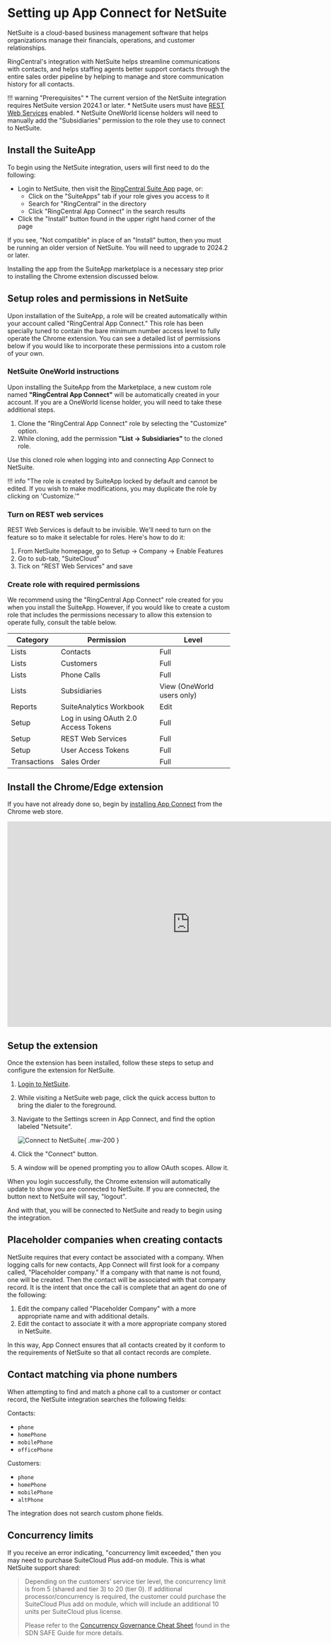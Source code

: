 # Setting up App Connect for NetSuite

NetSuite is a cloud-based business management software that helps organizations manage their financials, operations, and customer relationships.

RingCentral's integration with NetSuite helps streamline communications with contacts, and helps staffing agents better support contacts through the entire sales order pipeline by helping to manage and store communication history for all contacts. 

!!! warning "Prerequisites"
    * The current version of the NetSuite integration requires NetSuite version 2024.1 or later. 
    * NetSuite users must have [REST Web Services](https://docs.oracle.com/en/cloud/saas/netsuite/ns-online-help/section_1544787084.html#Related-Topics) enabled. 
	* NetSuite OneWorld license holders will need to manually add the "Subsidiaries" permission to the role they use to connect to NetSuite. 

## Install the SuiteApp

To begin using the NetSuite integration, users will first need to do the following:

* Login to NetSuite, then visit the [RingCentral Suite App](https://www.suiteapp.com/RingCentral-Unified-CRM-Extension) page, or:
  * Click on the "SuiteApps" tab if your role gives you access to it
  * Search for "RingCentral" in the directory
  * Click "RingCentral App Connect" in the search results
* Click the "Install" button found in the upper right hand corner of the page

If you see, "Not compatible" in place of an "Install" button, then you must be running an older version of NetSuite. You will need to upgrade to 2024.2 or later. 

Installing the app from the SuiteApp marketplace is a necessary step prior to installing the Chrome extension discussed below. 

## Setup roles and permissions in NetSuite

Upon installation of the SuiteApp, a role will be created automatically within your account called "RingCentral App Connect." This role has been specially tuned to contain the bare minimum number access level to fully operate the Chrome extension. You can see a detailed list of permissions below if you would like to incorporate these permissions into a custom role of your own. 

### NetSuite OneWorld instructions

Upon installing the SuiteApp from the Marketplace, a new custom role named **"RingCentral App Connect"** will be automatically created in your account. If you are a OneWorld license holder, you will need to take these additional steps.

1. Clone the "RingCentral App Connect" role by selecting the "Customize" option.
2. While cloning, add the permission **"List -> Subsidiaries"** to the cloned role.

Use this cloned role when logging into and connecting App Connect to NetSuite.

!!! info "The role is created by SuiteApp locked by default and cannot be edited. If you wish to make modifications, you may duplicate the role by clicking on 'Customize.'"

### Turn on REST web services

REST Web Services is default to be invisible. We'll need to turn on the feature so to make it selectable for roles. Here's how to do it:

1. From NetSuite homepage, go to Setup -> Company -> Enable Features
2. Go to sub-tab, "SuiteCloud"
3. Tick on "REST Web Services" and save

### Create role with required permissions

We recommend using the "RingCentral App Connect" role created for you when you install the SuiteApp. However, if you would like to create a custom role that includes the permissions necessary to allow this extension to operate fully, consult the table below. 

| Category     | Permission                           | Level                       |
| ------------ | ------------------------------------ | -----                       |
| Lists        | Contacts                             | Full                        |
| Lists        | Customers                            | Full                        |
| Lists        | Phone Calls                          | Full                        |
| Lists        | Subsidiaries                         | View  (OneWorld users only) |
| Reports      | SuiteAnalytics Workbook              | Edit                        |
| Setup        | Log in using OAuth 2.0 Access Tokens | Full                        |
| Setup        | REST Web Services                    | Full                        |
| Setup        | User Access Tokens                   | Full                        |
| Transactions | Sales Order                          | Full                        |

## Install the Chrome/Edge extension

If you have not already done so, begin by [installing App Connect](../getting-started.md) from the Chrome web store. 

<iframe width="825" height="464" src="https://www.youtube.com/embed/yo4Q1Vj-sH4" title="App Connect for NetSuite - quick start" frameborder="0" allow="accelerometer; autoplay; clipboard-write; encrypted-media; gyroscope; picture-in-picture; web-share" allowfullscreen></iframe>

## Setup the extension

Once the extension has been installed, follow these steps to setup and configure the extension for NetSuite. 

1. [Login to NetSuite](https://system.netsuite.com/pages/customerlogin.jsp).

2. While visiting a NetSuite web page, click the quick access button to bring the dialer to the foreground. 

3. Navigate to the Settings screen in App Connect, and find the option labeled "Netsuite".

    ![Connect to NetSuite](../img/netsuite-connect.png){ .mw-200 }

4. Click the "Connect" button. 

5. A window will be opened prompting you to allow OAuth scopes. Allow it.

When you login successfully, the Chrome extension will automatically update to show you are connected to NetSuite. If you are connected, the button next to NetSuite will say, "logout".

And with that, you will be connected to NetSuite and ready to begin using the integration. 

## Placeholder companies when creating contacts

NetSuite requires that every contact be associated with a company. When logging calls for new contacts, App Connect will first look for a company called, "Placeholder company." If a company with that name is not found, one will be created. Then the contact will be associated with that company record. It is the intent that once the call is complete that an agent do one of the following:

1. Edit the company called "Placeholder Company" with a more appropriate name and with additional details.
2. Edit the contact to associate it with a more appropriate company stored in NetSuite. 

In this way, App Connect ensures that all contacts created by it conform to the requirements of NetSuite so that all contact records are complete. 

## Contact matching via phone numbers

When attempting to find and match a phone call to a customer or contact record, the NetSuite integration searches the following fields:

Contacts:
* `phone`
* `homePhone`
* `mobilePhone`
* `officePhone`

Customers:
* `phone`
* `homePhone`
* `mobilePhone`
* `altPhone`

The integration does not search custom phone fields. 

## Concurrency limits

If you receive an error indicating, "concurrency limit exceeded," then you may need to purchase SuiteCloud Plus add-on module. This is what NetSuite support shared:

> Depending on the customers’ service tier level, the concurrency limit is from 5 (shared and tier 3) to 20 (tier 0).
If additional processor/concurrency is required, the customer could purchase the SuiteCloud Plus add on module, which will include an additional 10 units per SuiteCloud plus license.
> 
> Please refer to the [Concurrency Governance Cheat Sheet](https://nlcorp.app.netsuite.com/core/media/media.nl?id=127925362&c=NLCORP&h=8742ad8b887aa6881f85&_xt=.pdf) found in the SDN SAFE Guide for more details.
